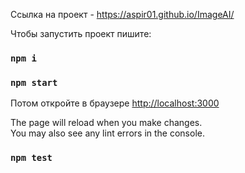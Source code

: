 Ссылка на проект - https://aspir01.github.io/ImageAI/

Чтобы запустить проект пишите:
###  `npm i`
### `npm start`

Потом откройте в браузере
[http://localhost:3000](http://localhost:3000)

The page will reload when you make changes.\
You may also see any lint errors in the console.

### `npm test`
